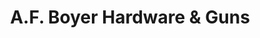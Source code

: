 ---
title: "A.F. Boyer Hardware & Guns"
url: /slatington/a-f-boyer-hardware-and-guns/
shop: hardware
---